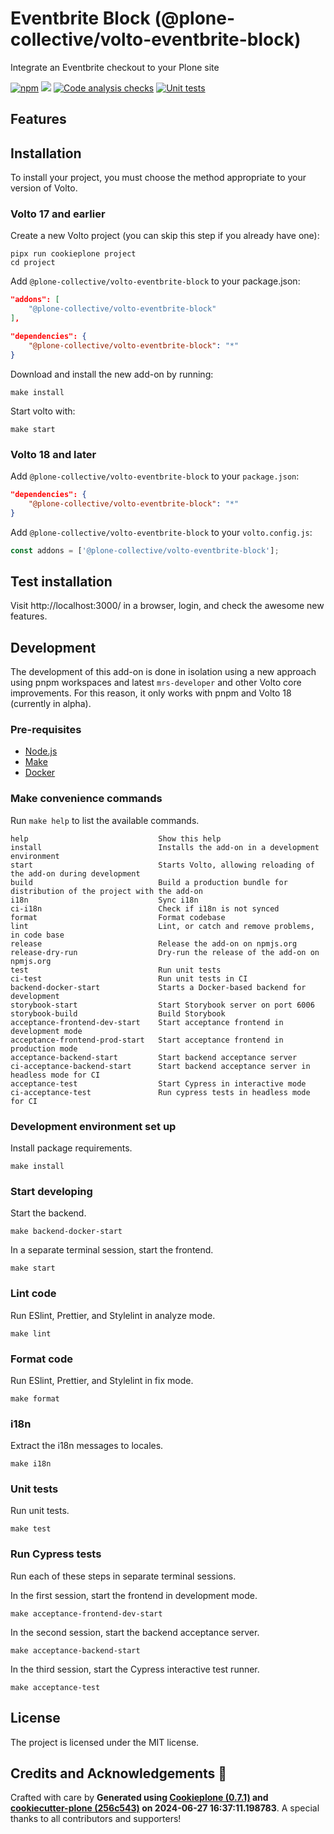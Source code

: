 # Eventbrite Block (@plone-collective/volto-eventbrite-block)

Integrate an Eventbrite checkout to your Plone site

[![npm](https://img.shields.io/npm/v/@plone-collective/volto-eventbrite-block)](https://www.npmjs.com/package/@plone-collective/volto-eventbrite-block)
[![](https://img.shields.io/badge/-Storybook-ff4785?logo=Storybook&logoColor=white&style=flat-square)](https://collective.github.io/volto-eventbrite-block/)
[![Code analysis checks](https://github.com/collective/volto-eventbrite-block/actions/workflows/code.yml/badge.svg)](https://github.com/collective/volto-eventbrite-block/actions/workflows/code.yml)
[![Unit tests](https://github.com/collective/volto-eventbrite-block/actions/workflows/unit.yml/badge.svg)](https://github.com/collective/volto-eventbrite-block/actions/workflows/unit.yml)

## Features

<!-- List your awesome features here -->

## Installation

To install your project, you must choose the method appropriate to your version of Volto.


### Volto 17 and earlier

Create a new Volto project (you can skip this step if you already have one):

```
pipx run cookieplone project
cd project
```

Add `@plone-collective/volto-eventbrite-block` to your package.json:

```JSON
"addons": [
    "@plone-collective/volto-eventbrite-block"
],

"dependencies": {
    "@plone-collective/volto-eventbrite-block": "*"
}
```

Download and install the new add-on by running:

```
make install
```

Start volto with:

```
make start
```

### Volto 18 and later

Add `@plone-collective/volto-eventbrite-block` to your `package.json`:

```json
"dependencies": {
    "@plone-collective/volto-eventbrite-block": "*"
}
```

Add `@plone-collective/volto-eventbrite-block` to your `volto.config.js`:

```javascript
const addons = ['@plone-collective/volto-eventbrite-block'];
```

## Test installation

Visit http://localhost:3000/ in a browser, login, and check the awesome new features.


## Development

The development of this add-on is done in isolation using a new approach using pnpm workspaces and latest `mrs-developer` and other Volto core improvements.
For this reason, it only works with pnpm and Volto 18 (currently in alpha).


### Pre-requisites

-   [Node.js](https://6.docs.plone.org/install/create-project.html#node-js)
-   [Make](https://6.docs.plone.org/install/create-project.html#make)
-   [Docker](https://6.docs.plone.org/install/create-project.html#docker)


### Make convenience commands

Run `make help` to list the available commands.

```text
help                             Show this help
install                          Installs the add-on in a development environment
start                            Starts Volto, allowing reloading of the add-on during development
build                            Build a production bundle for distribution of the project with the add-on
i18n                             Sync i18n
ci-i18n                          Check if i18n is not synced
format                           Format codebase
lint                             Lint, or catch and remove problems, in code base
release                          Release the add-on on npmjs.org
release-dry-run                  Dry-run the release of the add-on on npmjs.org
test                             Run unit tests
ci-test                          Run unit tests in CI
backend-docker-start             Starts a Docker-based backend for development
storybook-start                  Start Storybook server on port 6006
storybook-build                  Build Storybook
acceptance-frontend-dev-start    Start acceptance frontend in development mode
acceptance-frontend-prod-start   Start acceptance frontend in production mode
acceptance-backend-start         Start backend acceptance server
ci-acceptance-backend-start      Start backend acceptance server in headless mode for CI
acceptance-test                  Start Cypress in interactive mode
ci-acceptance-test               Run cypress tests in headless mode for CI
```

### Development environment set up

Install package requirements.

```shell
make install
```

### Start developing

Start the backend.

```shell
make backend-docker-start
```

In a separate terminal session, start the frontend.

```shell
make start
```

### Lint code

Run ESlint, Prettier, and Stylelint in analyze mode.

```shell
make lint
```

### Format code

Run ESlint, Prettier, and Stylelint in fix mode.

```shell
make format
```

### i18n

Extract the i18n messages to locales.

```shell
make i18n
```

### Unit tests

Run unit tests.

```shell
make test
```

### Run Cypress tests

Run each of these steps in separate terminal sessions.

In the first session, start the frontend in development mode.

```shell
make acceptance-frontend-dev-start
```

In the second session, start the backend acceptance server.

```shell
make acceptance-backend-start
```

In the third session, start the Cypress interactive test runner.

```shell
make acceptance-test
```

## License

The project is licensed under the MIT license.

## Credits and Acknowledgements 🙏

Crafted with care by **Generated using [Cookieplone (0.7.1)](https://github.com/plone/cookieplone) and [cookiecutter-plone (256c543)](https://github.com/plone/cookiecutter-plone/commit/256c543d388c325bd0890fc1d3551b458b08e1ca) on 2024-06-27 16:37:11.198783**. A special thanks to all contributors and supporters!
